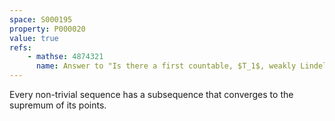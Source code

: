 ```yaml
---
space: S000195
property: P000020
value: true
refs:
    - mathse: 4874321
      name: Answer to "Is there a first countable, $T_1$, weakly Lindelof, sequentially compact space which is not also compact?"
---
```


Every non-trivial sequence has a subsequence that converges to the supremum of its points.
